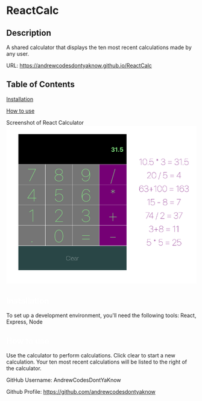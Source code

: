 # ReactCalc

## Description
A shared calculator that displays the ten most recent calculations made by any user.

URL: https://andrewcodesdontyaknow.github.io/ReactCalc
 
  ## Table of Contents

  <a href='#Installation'>Installation</a>

  <a href='#How to use'>How to use</a>
  
  
  Screenshot of React Calculator
  ![Screenshot](./img/calcpic.png?)


  ## <a id='Installation' style='color:white;'>Installation</a>
  To set up a development environment, you'll need the following tools: React, Express, Node

  ## <a id='How to use' style='color:white;'>How to use</a>
Use the calculator to perform calculations. Click clear to start a new calculation. Your ten most recent calculations will be listed to the right of the calculator.


  GitHub Username: AndrewCodesDontYaKnow

  Github Profile: <a href='https://github.com/andrewcodesdontyaknow'>https://github.com/andrewcodesdontyaknow</a>
  

  <!-- Email: andrewsmith593@gmail.com -->




